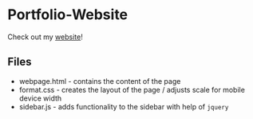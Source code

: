 # Portfolio-Website
Check out my [website][website]!

Files
-----
* webpage.html - contains the content of the page
* format.css - creates the layout of the page / adjusts scale for mobile device width
* sidebar.js - adds functionality to the sidebar with help of `jquery`


[website]: http://danielcummings.name
